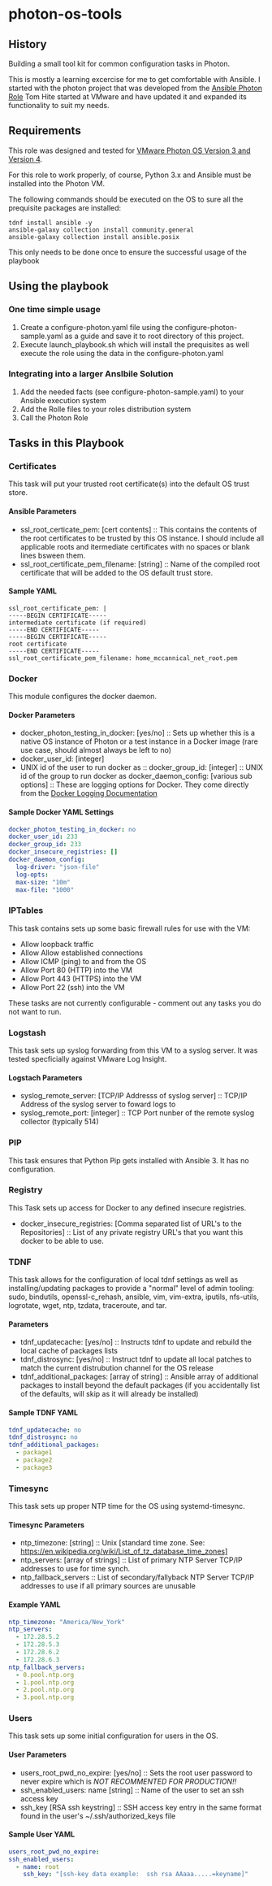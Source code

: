 # photon-os-tools

## History

Building a small tool kit for common configuration tasks in Photon.

This is mostly a learning excercise for me to get comfortable with Ansible.  I started with the photon project that was developed from the [Ansible Photon Role](https://github.com/vmware-archive/ansible-role-photon.git) Tom Hite started at VMware and have updated it and expanded its functionality to suit my needs.

## Requirements

This role was designed and tested for [VMware Photon OS Version 3 and Version 4](https://vmware.github.io/photon/assets/files/html/3.0/Introduction.html).

For this role to work properly, of course, Python 3.x and Ansible must be installed into the Photon VM.

The following commands should be executed on the OS to sure all the prequisite packages are installed:

``` shell
tdnf install ansible -y
ansible-galaxy collection install community.general
ansible-galaxy collection install ansible.posix
```

This only needs to be done once to ensure the successful usage of the playbook

## Using the playbook

### One time simple usage

1. Create a configure-photon.yaml file using the configure-photon-sample.yaml as a guide and save it to root directory of this project.
2. Execute launch_playbook.sh which will install the prequisites as well execute the role using the data in the configure-photon.yaml

### Integrating into a larger Anslbile Solution

1. Add the needed facts (see configure-photon-sample.yaml) to your Ansible execution system
2. Add the Rolle files to your roles distribution system
3. Call the Photon Role

## Tasks in this Playbook

### Certificates

This task will put your trusted root certificate(s) into the default OS trust store.

#### Ansible Parameters

- ssl_root_certicate_pem: [cert contents] :: This contains the contents of the root certificates to be trusted by this OS instance.  I should include all applicable roots and itermediate certificates with no spaces or blank lines bsween them.
- ssl_root_certificate_pem_filename:  [string] :: Name of the compiled root certificate that will be added to the OS default trust store.

#### Sample YAML

``` text
ssl_root_certificate_pem: |
-----BEGIN CERTIFICATE-----
intermediate certificate (if required)
-----END CERTIFICATE-----
-----BEGIN CERTIFICATE-----
root certificate
-----END CERTIFICATE-----
ssl_root_certificate_pem_filename: home_mccannical_net_root.pem
```

### Docker

This module configures the docker daemon.

#### Docker Parameters

- docker_photon_testing_in_docker: [yes/no] :: Sets up whether this is a native OS instance of Photon or a test instance in a Docker image (rare use case, should almost always be left to no)
- docker_user_id: [integer]
- UNIX id of the user to run docker as :: docker_group_id: [integer] :: UNIX id of the group to run docker as
docker_daemon_config: [various sub options] :: These are logging options for Docker.  They come directly from the [Docker Logging Documentation](https://docs.docker.com/config/containers/logging/configure/)

#### Sample Docker YAML Settings

``` yaml
docker_photon_testing_in_docker: no
docker_user_id: 233
docker_group_id: 233
docker_insecure_registries: []
docker_daemon_config:
  log-driver: "json-file"
  log-opts:
  max-size: "10m"
  max-file: "1000"
```

### IPTables

This task contains sets up some basic firewall rules for use with the VM:

- Allow loopback traffic
- Allow Allow established connections
- Allow ICMP (ping) to and from the OS
- Allow Port 80 (HTTP) into the VM
- Allow Port 443 (HTTPS) into the VM
- Allow Port 22 (ssh) into the VM

These tasks are not currently configurable - comment out any tasks you do not want to run.

### Logstash

This task sets up syslog forwarding from this VM to a syslog server. It was tested specficially against VMware Log Insight.

#### Logstach Parameters

- syslog_remote_server: [TCP/IP Addresss of syslog server] :: TCP/IP Address of the syslog server to foward logs to
- syslog_remote_port: [integer] :: TCP Port nunber of the remote syslog collector (typically 514)

### PIP

This task ensures that Python Pip gets installed with Ansible 3.  It has no configuration.

### Registry

This Task sets up access for Docker to any defined insecure registries.

- docker_insecure_registries: [Comma separated list of URL's to the Repositories] :: List of any private registry URL's that you want this docker to be able to use.

### TDNF

This task allows for the configuration of local tdnf settings as well as installing/updating packages to provide a "normal" level of admin tooling:  sudo, bindutils, openssl-c_rehash, ansible, vim, vim-extra, iputils, nfs-utils, logrotate, wget, ntp, tzdata, traceroute, and tar.

#### Parameters

- tdnf_updatecache: [yes/no] :: Instructs tdnf to update and rebuild the local cache of packages lists
- tdnf_distrosync: [yes/no] :: Instruct tdnf to update all local patches to match the current distrubution channel for the OS release
- tdnf_additional_packages: [array of string] :: Ansible array of additional packages to install beyond the default packages (if you accidentally list of the defaults, will skip as it will already be installed)

#### Sample TDNF YAML

``` yaml
tdnf_updatecache: no
tdnf_distrosync: no
tdnf_additional_packages:
  - package1
  - package2
  - package3
 ```

### Timesync

This task sets up proper NTP time for the OS using systemd-timesync.

#### Timesync Parameters

- ntp_timezone: [string] :: Unix [standard time zone.  See: https://en.wikipedia.org/wiki/List_of_tz_database_time_zones]
- ntp_servers: [array of strings] :: List of primary NTP Server TCP/IP addresses to use for time synch.
- ntp_fallback_servers :: List of secondary/fallyback NTP Server TCP/IP addresses to use if all primary sources are unusable

#### Example YAML

``` yaml
ntp_timezone: "America/New_York"
ntp_servers:
  - 172.28.5.2
  - 172.28.5.3
  - 172.28.6.2
  - 172.28.6.3
ntp_fallback_servers:
  - 0.pool.ntp.org
  - 1.pool.ntp.org
  - 2.pool.ntp.org
  - 3.pool.ntp.org
```

### Users

This task sets up some initial configuration for users in the OS.

#### User Parameters

- users_root_pwd_no_expire: [yes/no] :: Sets the root user password to never expire which is _NOT RECOMMENTED FOR PRODUCTION!!_
- ssh_enabled_users: name [string] ::  Name of the user to set an ssh access key
- ssh_key [RSA ssh keystring] :: SSH access key entry in the same format found in the user's ~/.ssh/authorized_keys file

#### Sample User YAML

``` yaml
users_root_pwd_no_expire:
ssh_enabled_users:
  - name: root
    ssh_key: "[ssh-key data example:  ssh rsa AAaaa.....=keyname]"
```

